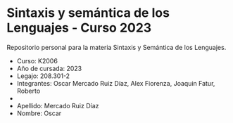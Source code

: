 # Sintaxis y semántica de los Lenguajes - Curso 2023

Repositorio personal para la materia Sintaxis y Semántica de los Lenguajes.

- Curso: K2006
- Año de cursada: 2023
- Legajo: 208.301-2
- Integrantes: Oscar Mercado Ruiz Díaz, Alex Fiorenza, Joaquin Fatur, Roberto 
- 
- Apellido: Mercado Ruiz Díaz
- Nombre: Oscar
